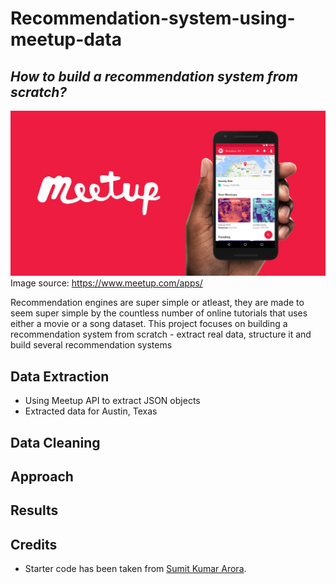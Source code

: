 # Recommendation-system-using-meetup-data
## *How to build a recommendation system from scratch?*

![Image description](meetup_logo.png) <br />
Image source: https://www.meetup.com/apps/ 

Recommendation engines are super simple or atleast, they are made to seem super simple by the countless number of online tutorials that uses either a movie or a song dataset. This project focuses on building a recommendation system from scratch - extract real data, structure it and build several recommendation systems

## Data Extraction 

- Using Meetup API to extract JSON objects 
- Extracted data for Austin, Texas

## Data Cleaning

## Approach 

## Results 

## Credits
- Starter code has been taken from [Sumit Kumar Arora](https://github.com/reachsumit).
